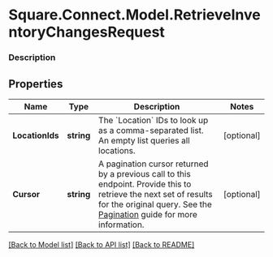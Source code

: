 # Square.Connect.Model.RetrieveInventoryChangesRequest

### Description



## Properties

Name | Type | Description | Notes
------------ | ------------- | ------------- | -------------
**LocationIds** | **string** | The &#x60;Location&#x60; IDs to look up as a comma-separated list. An empty list queries all locations. | [optional] 
**Cursor** | **string** | A pagination cursor returned by a previous call to this endpoint. Provide this to retrieve the next set of results for the original query.  See the [Pagination](https://developer.squareup.com/docs/docs/working-with-apis/pagination) guide for more information. | [optional] 



[[Back to Model list]](../README.md#documentation-for-models) [[Back to API list]](../README.md#documentation-for-api-endpoints) [[Back to README]](../README.md)

